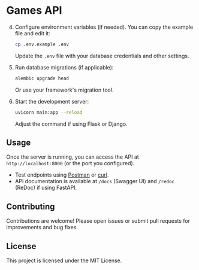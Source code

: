 # Games API

4. Configure environment variables (if needed). You can copy the example file and edit it:
    ```bash
    cp .env.example .env
    ```
    Update the `.env` file with your database credentials and other settings.

5. Run database migrations (if applicable):
    ```bash
    alembic upgrade head
    ```
    Or use your framework's migration tool.

6. Start the development server:
    ```bash
    uvicorn main:app --reload
    ```
    Adjust the command if using Flask or Django.

## Usage

Once the server is running, you can access the API at `http://localhost:8000` (or the port you configured).

- Test endpoints using [Postman](https://www.postman.com/) or [curl](https://curl.se/).
- API documentation is available at `/docs` (Swagger UI) and `/redoc` (ReDoc) if using FastAPI.

## Contributing

Contributions are welcome! Please open issues or submit pull requests for improvements and bug fixes.

## License

This project is licensed under the MIT License.
